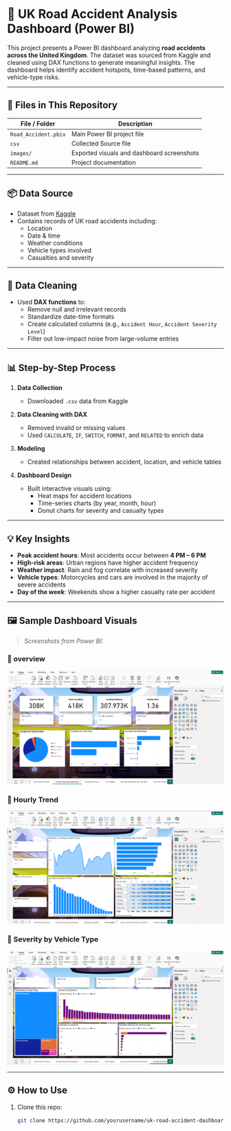 # 🚧 UK Road Accident Analysis Dashboard (Power BI)

This project presents a Power BI dashboard analyzing **road accidents across the United Kingdom**. The dataset was sourced from Kaggle and cleaned using DAX functions to generate meaningful insights. The dashboard helps identify accident hotspots, time-based patterns, and vehicle-type risks.

---
## 📁 Files in This Repository

| File / Folder | Description |
|---------------|-------------|
| `Road_Accident.pbix` | Main Power BI project file |
| `csv` | Collected Source file |
| `images/`      | Exported visuals and dashboard screenshots |
| `README.md`    | Project documentation |
---
## 📦 Data Source

- Dataset from [Kaggle](https://www.kaggle.com/datasets/devansodariya/road-accident-united-kingdom-uk-dataset)
- Contains records of UK road accidents including:
  - Location
  - Date & time
  - Weather conditions
  - Vehicle types involved
  - Casualties and severity

---

## 🧹 Data Cleaning

- Used **DAX functions** to:
  - Remove null and irrelevant records
  - Standardize date-time formats
  - Create calculated columns (e.g., `Accident Hour`, `Accident Severity Level`)
  - Filter out low-impact noise from large-volume entries

---

## 📊 Step-by-Step Process

1. **Data Collection**  
   - Downloaded `.csv` data from Kaggle

2. **Data Cleaning with DAX**
   - Removed invalid or missing values
   - Used `CALCULATE`, `IF`, `SWITCH`, `FORMAT`, and `RELATED` to enrich data

3. **Modeling**
   - Created relationships between accident, location, and vehicle tables

4. **Dashboard Design**
   - Built interactive visuals using:
     - Heat maps for accident locations
     - Time-series charts (by year, month, hour)
     - Donut charts for severity and casualty types

---

## 💡 Key Insights

- **Peak accident hours**: Most accidents occur between **4 PM – 6 PM**
- **High-risk areas**: Urban regions have higher accident frequency
- **Weather impact**: Rain and fog correlate with increased severity
- **Vehicle types**: Motorcycles and cars are involved in the majority of severe accidents
- **Day of the week**: Weekends show a higher casualty rate per accident

---

## 🖼️ Sample Dashboard Visuals

> _Screenshots from Power BI:_

### 🔸 overview 
![Accident Map](images/overview.png)

### 🔸 Hourly Trend  
![Hourly Trend](images/time_analysis.png)

### 🔸 Severity by Vehicle Type  
![Severity Chart](images/severity.png)

---

## ⚙️ How to Use

1. Clone this repo:
   ```bash
   git clone https://github.com/yourusername/uk-road-accident-dashboard.git

